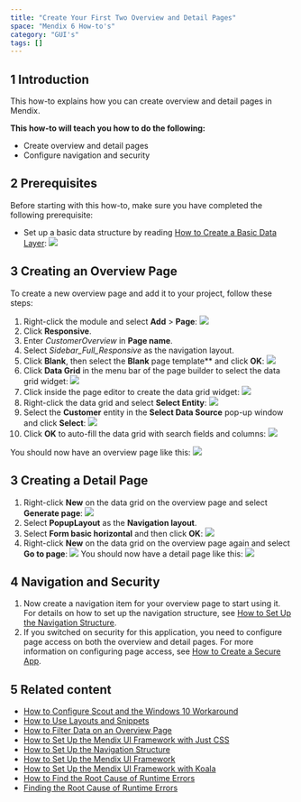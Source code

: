 ```yaml
---
title: "Create Your First Two Overview and Detail Pages"
space: "Mendix 6 How-to's"
category: "GUI's"
tags: []
---
```


## 1 Introduction

This how-to explains how you can create overview and detail pages in Mendix. 

**This how-to will teach you how to do the following:**

* Create overview and detail pages
* Configure navigation and security

## 2 Prerequisites

Before starting with this how-to, make sure you have completed the following prerequisite:

* Set up a basic data structure by reading [How to Create a Basic Data Layer](/howto6/create-a-basic-data-layer):
    ![](attachments/18448745/18582175.png)

## 3 Creating an Overview Page

To create a new overview page and add it to your project, follow these steps:

1. Right-click the module and select **Add** > **Page**:
    ![](attachments/18448704/18581338.png)
2. Click **Responsive**.
3. Enter *CustomerOverview* in **Page name**.
4. Select _Sidebar_Full_Responsive_ as the navigation layout.
5. Click **Blank**, then select the **Blank** page template** and click **OK**:
    ![](attachments/18448704/18581337.png)
6. Click **Data Grid** in the menu bar of the page builder to select the data grid widget:
    ![](attachments/18448704/18581335.png)
7. Click inside the page editor to create the data grid widget:
    ![](attachments/18448704/18581334.png)
8. Right-click the data grid and select **Select Entity**:
    ![](attachments/18448704/18581332.png)
9. Select the **Customer** entity in the **Select Data Source** pop-up window and click **Select**:
    ![](attachments/18448704/18581345.png)
10. Click **OK** to auto-fill the data grid with search fields and columns:
    ![](attachments/18448704/18581343.png)

You should now have an overview page like this:
![](attachments/18448704/18581330.png)

## 3 Creating a Detail Page

1. Right-click **New** on the data grid on the overview page and select **Generate page**:
    ![](attachments/18448704/18581329.png)
2. Select **PopupLayout** as the **Navigation layout**.
3. Select **Form basic horizontal** and then click **OK**:
    ![](attachments/18448704/18581327.png) 
4. Right-click **New** on the data grid on the overview page again and select **Go to page**:
    ![](attachments/18448704/18581326.png)
    You should now have a detail page like this:
    ![](attachments/18448704/18581325.png)

## 4 Navigation and Security

1. Now create a navigation item for your overview page to start using it. For details on how to set up the navigation structure, see [How to Set Up the Navigation Structure](/howto6/setting-up-the-navigation-structure).
2. If you switched on security for this application, you need to configure page access on both the overview and detail pages. For more information on configuring page access, see [How to Create a Secure App](/howto6/create-a-secure-app).

## 5 Related content

* [How to Configure Scout and the Windows 10 Workaround](/howto6/scout-and-windows-10-workaround)
* [How to Use Layouts and Snippets](/howto6/layouts-and-snippets)
* [How to Filter Data on an Overview Page](/howto6/filtering-data-on-an-overview-page)
* [How to Set Up the Mendix UI Framework with Just CSS](/howto6/setup-mendix-ui-framework-with-just-css)
* [How to Set Up the Navigation Structure](/howto6/setting-up-the-navigation-structure)
* [How to Set Up the Mendix UI Framework](/howto6/setup-mendix-ui-framework)
* [How to Set Up the Mendix UI Framework with Koala](/howto6/setup-mendix-ui-framework-with-koala)
* [How to Find the Root Cause of Runtime Errors](/howto6/finding-the-root-cause-of-runtime-errors)
* [Finding the Root Cause of Runtime Errors](/refguide6/page)